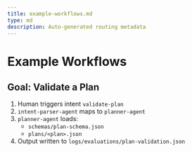 ```yaml
---
title: example-workflows.md
type: md
description: Auto-generated routing metadata
---
```


# Example Workflows

## Goal: Validate a Plan

1. Human triggers intent `validate-plan`
2. `intent-parser-agent` maps to `planner-agent`
3. `planner-agent` loads:
    - `schemas/plan-schema.json`
    - `plans/<plan>.json`
4. Output written to `logs/evaluations/plan-validation.json`
